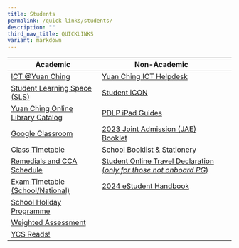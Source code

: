 ```yaml
---
title: Students
permalink: /quick-links/students/
description: ""
third_nav_title: QUICKLINKS
variant: markdown
---
```

| Academic | Non-Academic | |
| -------- | -------- | -------- |
|[ICT @Yuan Ching](https://go.gov.sg/ycss-ict)     | [Yuan Ching ICT Helpdesk](https://go.gov.sg/yuanching-ict-helpdesk) | |  |
|[Student Learning Space (SLS)](https://www.learning.moe.edu.sg/sls/index.html)   | [Student iCON](https://workspace.google.com/dashboard) | |  |
|[Yuan Ching Online Library Catalog](https://schoolibrary.moe.edu.sg/yuanchingsec)    |[PDLP iPad Guides](https://go.gov.sg/ycs-pdlp-ipadguide) | |  |
| [Google Classroom](https://classroom.google.com/)    |[2023 Joint Admission (JAE) Booklet](/files/2023%20JAE%20Booklet_compressed2.pdf) | |  |
| [Class Timetable](https://yuanchingsec.edupage.org/timetable/) |[School Booklist & Stationery](/quick-links/for-students/school-booklist-n-stationery/) | | |
| [Remedials and CCA Schedule](/quick-links/for-students/school-daily-routines/remedials-and-cca-schedule/)       |  [Student Online Travel Declaration (*only for those not onboard PG*)](https://go.gov.sg/ycss-student-declaretravels)|||
| [Exam Timetable (School/National)](/quick-links/for-students/school-daily-routines/exam-timetable-school-national/)    | [2024 eStudent Handbook ](https://for.edu.sg/yc2024-estudent-handbook-v2)  | |
| [School Holiday Programme](/quick-links/for-students/school-daily-routines/school-holiday-programme/)  | | | |
| [Weighted Assessment](/quick-links/for-students/school-daily-routines/weighted-assessment/)    | | | |
|[YCS Reads!](https://ycsreads.blogspot.com/)||||